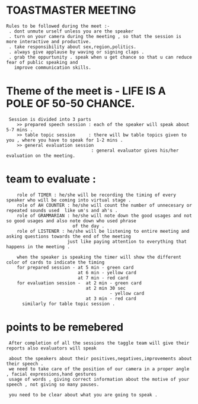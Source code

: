 # TOASTMASTER MEETING 
    Rules to be followed during the meet :-
     . dont unmute urself unless you are the speaker 
     . turn on your camera during the meeting , so that the session is more interactive and productive. 
     . take responsibility about sex,region,politics.
     . always give applause by waving or signing claps .
     . grab the oppurtunity . speak when u get chance so that u can reduce fear of public speaking and 
       improve communication skills.
# Theme of the meet is - LIFE IS A POLE OF 50-50 CHANCE.
     Session is divided into 3 parts 
        >> prepared speech session : each of the speaker will speak about 5-7 mins .
        >> table topic session     : there will bw table topics given to you , where you have to speak for 1-2 mins .
        >> general evaluation session
                                    : general evaluator gives his/her evaluation on the meeting.
# team to evaluate :
        role of TIMER : he/she will be recording the timing of every speaker who will be coming into virtual stage .
        role of AH COUNTER : he/she will count the number of unnecesary or repeated sounds used  like um's and ah's .
        role of GRAMMARIAN : he/she will note down the good usages and not so good usages and also note down who used phrase 
                             of the day .
        role of LISTENER : he/she will be listening to entire meeting and asking questions towards the end of the meeting 
                           just like paying attention to everything that happens in the meeting .
                           
        when the speaker is speaking the timer will show the different color of cards to indicate the timing 
        for prepared session - at 5 min - green card
                               at 6 min - yellow card 
                               at 7 min - red card
        for evaluation session -  at 2 min - green card
                                  at 2 min 30 sec 
                                           - yellow card
                                  at 3 min - red card
          similarly for table topic session .
# points to be remebered
     
     After completion of all the sessions the taggle team will give their reports also evaluators will speak
     
     about the speakers about their positives,negatives,improvements about their speech .
     we need to take care of the position of our camera in a proper angle , facial expressions,hand gestures
     usage of words , giving correct information about the motive of your speech , not giving so many pauses.
      
     you need to be clear about what you are going to speak .

 
           
